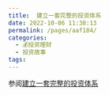 ```yaml
---
title:  建立一套完整的投资体系
date: 2022-10-06 11:38:13
permalink: /pages/aaf184/
categories:
  - 💰投资理财
  - 投资故事
tags:
---
```


参阅[建立一套完整的投资体系](/invest/create-your-invest-system/)